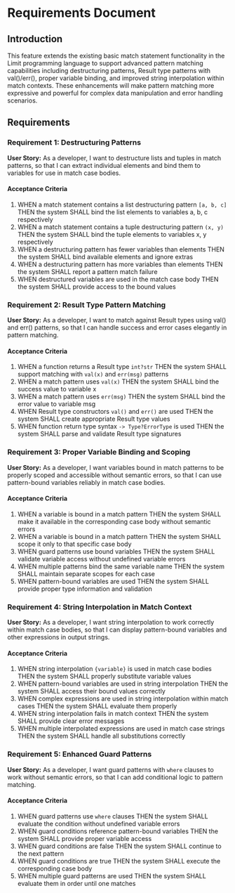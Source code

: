 # Requirements Document

## Introduction

This feature extends the existing basic match statement functionality in the Limit programming language to support advanced pattern matching capabilities including destructuring patterns, Result type patterns with val()/err(), proper variable binding, and improved string interpolation within match contexts. These enhancements will make pattern matching more expressive and powerful for complex data manipulation and error handling scenarios.

## Requirements

### Requirement 1: Destructuring Patterns

**User Story:** As a developer, I want to destructure lists and tuples in match patterns, so that I can extract individual elements and bind them to variables for use in match case bodies.

#### Acceptance Criteria

1. WHEN a match statement contains a list destructuring pattern `[a, b, c]` THEN the system SHALL bind the list elements to variables a, b, c respectively
2. WHEN a match statement contains a tuple destructuring pattern `(x, y)` THEN the system SHALL bind the tuple elements to variables x, y respectively
3. WHEN a destructuring pattern has fewer variables than elements THEN the system SHALL bind available elements and ignore extras
4. WHEN a destructuring pattern has more variables than elements THEN the system SHALL report a pattern match failure
5. WHEN destructured variables are used in the match case body THEN the system SHALL provide access to the bound values

### Requirement 2: Result Type Pattern Matching

**User Story:** As a developer, I want to match against Result types using val() and err() patterns, so that I can handle success and error cases elegantly in pattern matching.

#### Acceptance Criteria

1. WHEN a function returns a Result type `int?str` THEN the system SHALL support matching with `val(x)` and `err(msg)` patterns
2. WHEN a match pattern uses `val(x)` THEN the system SHALL bind the success value to variable x
3. WHEN a match pattern uses `err(msg)` THEN the system SHALL bind the error value to variable msg
4. WHEN Result type constructors `val()` and `err()` are used THEN the system SHALL create appropriate Result type values
5. WHEN function return type syntax `-> Type?ErrorType` is used THEN the system SHALL parse and validate Result type signatures

### Requirement 3: Proper Variable Binding and Scoping

**User Story:** As a developer, I want variables bound in match patterns to be properly scoped and accessible without semantic errors, so that I can use pattern-bound variables reliably in match case bodies.

#### Acceptance Criteria

1. WHEN a variable is bound in a match pattern THEN the system SHALL make it available in the corresponding case body without semantic errors
2. WHEN a variable is bound in a match pattern THEN the system SHALL scope it only to that specific case body
3. WHEN guard patterns use bound variables THEN the system SHALL validate variable access without undefined variable errors
4. WHEN multiple patterns bind the same variable name THEN the system SHALL maintain separate scopes for each case
5. WHEN pattern-bound variables are used THEN the system SHALL provide proper type information and validation

### Requirement 4: String Interpolation in Match Context

**User Story:** As a developer, I want string interpolation to work correctly within match case bodies, so that I can display pattern-bound variables and other expressions in output strings.

#### Acceptance Criteria

1. WHEN string interpolation `{variable}` is used in match case bodies THEN the system SHALL properly substitute variable values
2. WHEN pattern-bound variables are used in string interpolation THEN the system SHALL access their bound values correctly
3. WHEN complex expressions are used in string interpolation within match cases THEN the system SHALL evaluate them properly
4. WHEN string interpolation fails in match context THEN the system SHALL provide clear error messages
5. WHEN multiple interpolated expressions are used in match case strings THEN the system SHALL handle all substitutions correctly

### Requirement 5: Enhanced Guard Patterns

**User Story:** As a developer, I want guard patterns with `where` clauses to work without semantic errors, so that I can add conditional logic to pattern matching.

#### Acceptance Criteria

1. WHEN guard patterns use `where` clauses THEN the system SHALL evaluate the condition without undefined variable errors
2. WHEN guard conditions reference pattern-bound variables THEN the system SHALL provide proper variable access
3. WHEN guard conditions are false THEN the system SHALL continue to the next pattern
4. WHEN guard conditions are true THEN the system SHALL execute the corresponding case body
5. WHEN multiple guard patterns are used THEN the system SHALL evaluate them in order until one matches